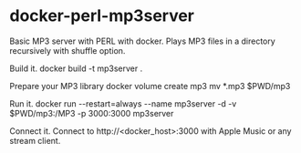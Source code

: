 # docker-perl-mp3server
Basic MP3 server with PERL with docker. Plays MP3 files in a directory recursively with shuffle option.



Build it.
docker build -t mp3server .


Prepare your MP3 library
docker volume create mp3
mv *.mp3 $PWD/mp3


Run it.
docker run --restart=always --name mp3server -d -v $PWD/mp3:/MP3 -p 3000:3000 mp3server


Connect it.
Connect to http://<docker_host>:3000 with Apple Music or any stream client.
